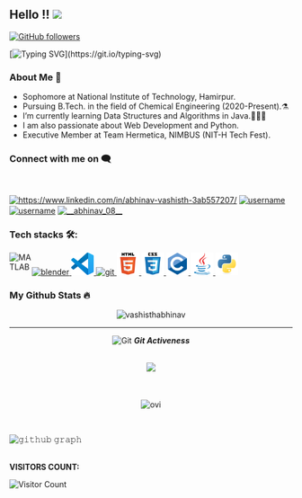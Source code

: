 ## Hello !!   <img src="https://github.com/TheDudeThatCode/TheDudeThatCode/blob/master/Assets/Hi.gif" width="29px">

[![GitHub followers](https://img.shields.io/github/followers/vashisthabhinav.svg?style=social&label=Followers)](https://github.com/vashisthabhinav?tab=followers)

[![Typing SVG](https://readme-typing-svg.herokuapp.com?font=Lobster&color=0000FF&size=30&lines=Myself+Abhinav;)](https://git.io/typing-svg)

### About Me 🚀
- Sophomore at National Institute of Technology, Hamirpur.
- Pursuing B.Tech. in the field of Chemical Engineering (2020-Present).⚗️
- I’m currently learning Data Structures and Algorithms in Java.👨🏻‍💻
- I am also passionate about Web Development and Python.
- Executive Member at Team Hermetica, NIMBUS (NIT-H Tech Fest).

### Connect with me on :left_speech_bubble:
<br>	
<p align="left">
<a href="https://www.linkedin.com/in/abhinav-vashisth-06613b208/" target="blank"><img align="center" src="https://raw.githubusercontent.com/rahuldkjain/github-profile-readme-generator/master/src/images/icons/Social/linked-in-alt.svg" alt="https://www.linkedin.com/in/abhinav-vashisth-3ab557207/" height="30" width="40" /></a>
<a href="https://www.leetcode.com/Abhinav_0561" target="blank"><img align="center" src="https://raw.githubusercontent.com/rahuldkjain/github-profile-readme-generator/master/src/images/icons/Social/leet-code.svg" alt="username" height="30" width="40" /></a>
<a href="https://twitter.com/Abhinav_0561" target="blank"><img align="center" src="https://raw.githubusercontent.com/rahuldkjain/github-profile-readme-generator/master/src/images/icons/Social/twitter.svg" alt="username" height="30" width="40" /></a>
<a href="https://www.instagram.com/__abhinav_08__" target="blank"><img align="center" src="https://raw.githubusercontent.com/rahuldkjain/github-profile-readme-generator/master/src/images/icons/Social/instagram.svg" alt="__abhinav_08__" height="30" width="40" /></a>
</p>
 
<h3 align="left"> Tech stacks 🛠:</h3>
<p align="left"> <a href="https://www.blender.org/" target="_blank"> <img src="https://download.blender.org/branding/community/blender_community_badge_white.svg" alt="blender" width="40" height="40"/> </a> <a href="https://code.visualstudio.com/" target="_blank"> <img src="https://raw.githubusercontent.com/github/explore/80688e429a7d4ef2fca1e82350fe8e3517d3494d/topics/visual-studio-code/visual-studio-code.png" alt="visual Studio Code" width="40" height="40"/> </a> <a href="https://git-scm.com/" target="_blank"> <img src="https://www.vectorlogo.zone/logos/git-scm/git-scm-icon.svg" alt="git" width="40" height="40"/> </a> <a href="https://www.w3.org/html/" target="_blank"> <img src="https://raw.githubusercontent.com/devicons/devicon/master/icons/html5/html5-original-wordmark.svg" alt="html5" width="40" height="40"/> </a> <a href="https://www.w3schools.com/css/" target="_blank"> <img src="https://raw.githubusercontent.com/devicons/devicon/master/icons/css3/css3-original-wordmark.svg" alt="css3" width="40" height="40"/> </a> <a href="https://www.cprogramming.com/" target="_blank"> <img src="https://raw.githubusercontent.com/devicons/devicon/master/icons/c/c-original.svg" alt="c" width="40" height="40"/> </a> <a href="https://www.java.com" target="_blank"> <img src="https://raw.githubusercontent.com/devicons/devicon/master/icons/java/java-original.svg" alt="java" width="40" height="40"/> </a> <a href="https://www.python.org" target="_blank"> <img src="https://raw.githubusercontent.com/devicons/devicon/master/icons/python/python-original.svg" alt="python" width="40" height="40"/> </a> <a href="https://www.mathworks.com/products/matlab.html" target="_blank"> <img align="left" alt="MATLAB" width="40" height="40" src="https://upload.wikimedia.org/wikipedia/commons/2/21/Matlab_Logo.png" /> </a>
</p>

### My Github Stats 🔥
<p align="center"><img src="https://github-readme-stats.vercel.app/api?username=vashisthabhinav&theme=highcontrast" alt="vashisthabhinav"  /></p>
<hr>
<p align="center">
 <img src="https://media.giphy.com/media/W5eoZHPpUx9sapR0eu/giphy.gif" width="30px" alt="Git"/>&nbsp;<i><b>Git Activeness</b></i></p>
 <p align="center"> 
<br><img src="https://github-readme-streak-stats.herokuapp.com/?user=vashisthabhinav&theme=highcontrast"/></p><br>

<p align="center"><img align="center" src="https://github-readme-stats.vercel.app/api/top-langs?username=vashisthabhinav&show_icons=true&locale=en&layout=compact&theme=highcontrast" alt="ovi" /></p>

<br>

![𝚐𝚒𝚝𝚑𝚞𝚋 𝚐𝚛𝚊𝚙𝚑](https://activity-graph.herokuapp.com/graph?username=vashisthabhinav&theme=gruvbox&hide_border=true&area=true)

<br> <strong> VISITORS COUNT: </strong> <br>

![Visitor Count](https://profile-counter.glitch.me/{vashisthabhinav}/count.svg)

